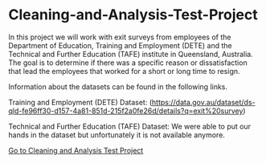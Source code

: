 # Cleaning-and-Analysis-Test-Project

In this project we will work with exit surveys from employees of the Department of Education, Training and Employment (DETE) and the Technical and Further Education (TAFE) institute in Queensland, Australia.
The goal is to determine if there was a specific reason or dissatisfaction that lead the employees that worked for a short or long time to resign.

Information about the datasets can be found in the following links.

Training and Employment (DETE) Dataset: (https://data.gov.au/dataset/ds-qld-fe96ff30-d157-4a81-851d-215f2a0fe26d/details?q=exit%20survey)

Technical and Further Education (TAFE) Dataset: We were able to put our hands in the dataset but unfortunately it is not available anymore.

[Go to Cleaning and Analysis Test Project]()
